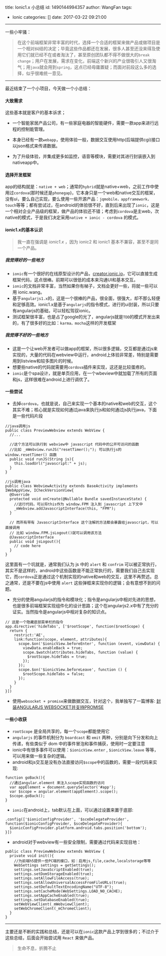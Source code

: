 title: Ionic1.x 小总结
id: 1490144994357
author: WangFan
tags:
  - Ionic
categories: []
date: 2017-03-22 09:21:00
---
一些小牢骚：
>在这个前端框架非常丰富的时代，选择一个合适的框架来做产品或做项目是一个相对纠结的决定；毕竟这些作品都还在发展，很多人甚至还没来得及使用它们就已经不在或者淘汰了，甚至原创团队都不得不做很大的`break change`；用户在发展，需求在变化，前端这个新兴的产业很吸引人又很淘气；用`java`就会用到`spring`，这点已经毋庸置疑；而面对前段这么多的选择，似乎很难统一意见。

---
最近结束了一个小项目，今天做一个小总结：

#### 大致需求
这些基本就是客户的基本诉求；
- 一个智能家居产品公司，有一些家庭电器的智能硬件，需要一款app来进行远程的控制能管理。

- 本身已经有一款`webapp`，使用体验一般，数据交互使用http(后端提供cgi)接口以json格式来传递数据。

- 为了升级体验，并集成更多如监控，语音等模块，需要对其进行封装嵌入到nativeapp中。

#### 选择开发框架
app的结构就是：`native + web`；通常的`hybrid`就是native+web，之前工作中使用过`cordova`(那时候还是`phonegap`)，它本身只是一个web和native交互的框架，没有ui，要么自己实现，要么使用一些开源产品：`jqmobile，appframework，touch`等等；都有尝试过，在android的体验很不好，直到后来出现了`ionic`，这是一个相对企业产品级的框架，做产品的体验还不错；考虑到`cordova`是主web，次native的模式，于是我们决定采用`native + ionic - cordova` 的模式。

#### ionic1.x的基本认识
> 我一直在强调是 *ionic1.x* ，因为 ionic2 和 ionic1 基本不兼容，甚至不是同一个产品。

##### 我觉得好的一些地方
- `ionic`有一个很好的在线原型设计的产品，[creator.ionic.io](http://creator.ionic.io)，它可以直接生成框架代码，这点很棒。前期可以很低的成本来沟通UI和基本交互。
- `ionic`的文档非常丰富，当然如果你有梯子，文档会更好一些，将就一些可以用 ionic.wang。
- 基于`angularjs1.x`的，这是一个很棒的产品，很全面，很强大，却不那么轻便和足够高效。ionic1.x是基于`angularjs`的指令模式，进行的ui封装，所以只要有angularjs的基础，可以轻松驾驭ionic。
- 测试框架很丰富，也是占了google的光了，angularjs就是`TDD`的模式开发出来的，有了很多好的比如：`karma，mocha`这样的开发框架

##### 我觉得不好的一些地方
- 这是一个让web开发者可以做app的框架，所以很多逻辑，交互都是通过js来实现的，大量的代码在webview中运行，android上体验非常差，特别是需要用到listview和较多图片的时候。
- 想要些native的代码就需要用`cordova`插件来实现，这还是比较蛋疼的。
- `ionic`是个spa设计，就是单页应用，在一个wbeview中就加载了所有的页面和js，这样很难在android上进行调优了。

#### 一些尝试
- 去掉`cordova`，也就是说，自己来实现一个基本的native和web的交互，这个其实不难；核心就是实现如何通过java来执行js和如何通过js执行java，下面是一些代码片段 

```
//java调用js
public class PreviewWebview extends WebView {
  //...
  
  //这个方法可以执行到 webview中 javascript 代码中的公开可访问的函数
  //比如 _mWebview.runJS("resetTimer();"); 可以执行js的 window.resetTimer() 函数
  public void runJS(String js){
    this.loadUrl("javascript:" + js);
  }
}

```
```
//js调用java
public class WebviewActivity extends BaseActivity implements IWebAppView, ICheckVersionView{
  @Override
  protected void onCreate(@Nullable Bundle savedInstanceState) {
    //这行代码，可以将this作为 window.FPM 注入到 javascript 上下文中
    _mWebview.addJavascriptInterface(this, "FPM");
  }
  
  // 而所有带有 JavascriptInterface 这个注解的方法都会暴露给javascript，可以直接调用
  // 比如 window.FPM.jsLogout()就可以调用该方法
  @JavascriptInterface
  public void jsLogout(){
    // code here
  }
}
```
这里面有一个坑就是，通常我们认为 js 中的 `alert` 和 `confrim` 可以被正常执行，其实不是这样的，android中这些函数是不能正常执行的，需要我们自己去实现它，而`cordova`正是通过这个机制实现的native和web的交互，这里不再赘述。总之通常，还是不要在js中使用 `alert` 这些弹框来实现你的逻辑；会有意想不到的问题。

- 充分的使用angularjs的指令和模块化；指令是angularjs中相对先进的思想，也是很多前端框架实现组件化的设计思路；这个在angularjs2.x中有了充分的证实。当然指令是angularjs中相对复杂的知识点。

```
// 这是一个隐藏底部菜单栏的指令
app.directive('hideTabs', ['$rootScope', function($rootScope) {
  return {
    restrict:'AE',
    link:function(scope, element, attributes){
      scope.$on('$ionicView.beforeEnter', function (event, viewData) {
        viewData.enableBack = true;
        scope.$watch(attributes.hideTabs, function (value) {
          $rootScope.hideTabs = true;
        });
      });
      scope.$on('$ionicView.beforeLeave', function () {
        $rootScope.hideTabs = false;
      });
    }
  }
}])
```
- 使用`websocket + promise`来做数据交互，针对这个，我单独写了一篇博客: [封装ANGULARJS WEBSOCKET并支持PROMISE](http://blog.yunplus.io/%E5%B0%81%E8%A3%85Angularjs-Websocket%E5%B9%B6%E6%94%AF%E6%8C%81Promise/)

#### 一些小收获
- `rootScope` 是全局共享的，每一个`scope`都能使用它
- `angularjs` 的事件机制分为 `boardcast` 和 `emit` 两种，分别是向下分发和向上传递，有些类似于 dom 中的事件冒泡和事件捕获，使用时一定要注意
- ionic中有很多事件可以使用：`$ionicView.enter` , `$ionicView.leave` 等等，可以用来做一些复杂的逻辑。
- android和js交互是没有办法直接访问`$scope`中的函数的，需要一段代码来实现:
```
function goBack(){
  //通过angular.element 来注入scope实现函数的访问
  var appElement = document.querySelector('#app');
  var $scope = angular.element(appElement).scope();
  $scope.goBack();
}
```
- `ionic`在android上，tab默认在上面，可以通过设置来置于底部:
```
.config(['$ionicConfigProvider', '$sceDelegateProvider', function($ionicConfigProvider, $sceDelegateProvider){
  $ionicConfigProvider.platform.android.tabs.position('bottom');
}])
```
- android对于webview有一些安全限制，需要通过代码来实现目地：
```
public class PreviewWebview extends WebView {
  private void init(){
    //为前端h5提供一些PC端的接口，如：启用js,file,cache,localstorage等等
    WebSettings settings = getSettings();
    settings.setJavaScriptEnabled(true);
    settings.setDomStorageEnabled(true);
    settings.setAllowFileAccess(true);
    settings.setAllowUniversalAccessFromFileURLs(true);
    settings.setDefaultTextEncodingName("UTF-8");
    settings.setCacheMode(WebSettings.LOAD_NO_CACHE);
    settings.setAppCacheEnabled(true);
    settings.setDatabaseEnabled(true);
    setWebViewClient(_mWebviewClient);
    setWebChromeClient(_mChromeClient);
  }
}
```

--- 
主要还是不断的实践和总结，还是可以在`ionic`这款产品上学到很多的；不过介于这些总结，后面会开始尝试用 `React` 来做产品。

>生命不息，折腾不止